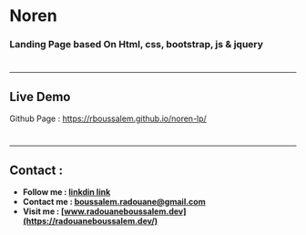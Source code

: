 #
# Noren

### Landing Page based On Html, css, bootstrap, js & jquery

#
---

## Live Demo

Github Page : https://rboussalem.github.io/noren-lp/
#
---

## Contact :

- **Follow me : [linkdin link](https://www.linkedin.com/in/radouane-boussalem-663567205/)**
- **Contact me : [boussalem.radouane@gmail.com](mailto:boussalem.radouane@gmail.com)**
- **Visit me : [www.radouaneboussalem.dev](https://radouaneboussalem.dev/)**
#
